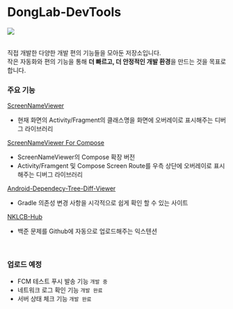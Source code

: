 # DongLab-DevTools
<a href="https://dongx2.tistory.com/">
  <img src="https://img.shields.io/badge/Blog-tistory-00D3F2?style=for-the-badge&link=https://dongx2.tistory.com/" />
</a>

<br>
<br>

직접 개발한 다양한 개발 편의 기능들을 모아둔 저장소입니다.  
작은 자동화와 편의 기능을 통해 **더 빠르고, 더 안정적인 개발 환경**을 만드는 것을 목표로 합니다.

### 주요 기능
[ScreenNameViewer](https://github.com/DongLab-DevTools/ScreenNameViewer)  
  - 현재 화면의 Activity/Fragment의 클래스명을 화면에 오버레이로 표시해주는 디버그 라이브러리

[ScreenNameViewer For Compose](https://github.com/DongLab-DevTools/ScreenNameViewer-For-Compose)  
  - ScreenNameViewer의 Compose 확장 버전
  - Activity/Framgent 및 Compose Screen Route를 우측 상단에 오버레이로 표시해주는 디버그 라이브러리

[Android-Dependecy-Tree-Diff-Viewer](https://github.com/DongLab-DevTools/Android-Dependecy-Tree-Diff-Viewer)  
  - Gradle 의존성 변경 사항을 시각적으로 쉽게 확인 할 수 있는 사이트

[NKLCB-Hub](https://github.com/DongLab-DevTools/NKLCB-Hub)  
  - 백준 문제를 Github에 자동으로 업로드해주는 익스텐션

<br>

### 업로드 예정
- FCM 테스트 푸시 발송 기능 `개발 중`
- 네트워크 로그 확인 기능 `개발 완료`
- 서버 상태 체크 기능 `개발 완료`
